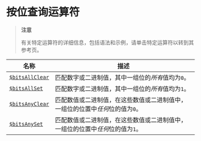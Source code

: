 # [ ](#)按位查询运算符

[]()

> **注意**
>
> 有关特定运算符的详细信息，包括语法和示例，请单击特定运算符以转到其参考页。

| 名称                | 描述                                                         |
| ------------------- | ------------------------------------------------------------ |
| [`$bitsAllClear`]() | 匹配数字或二进制值，其中一组位的*所有*值均为`0`。            |
| [`$bitsAllSet`]()   | 匹配数字或二进制值，其中一组位的*所有*值均为`1`。            |
| [`$bitsAnyClear`]() | 匹配数值或二进制值，在这些数值或二进制值中，一组位的位置中*任何*位的值为`0`。 |
| [`$bitsAnySet`]()   | 匹配数值或二进制值，在这些数值或二进制值中，一组位的位置中*任何*位的值为`1`。 |

